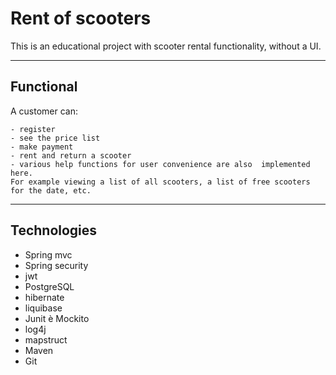 # Rent of scooters

This is an educational project with scooter rental functionality, without a UI.

*****
## Functional ##

A customer can:
```
- register
- see the price list
- make payment
- rent and return a scooter
- various help functions for user convenience are also  implemented here.
For example viewing a list of all scooters, a list of free scooters for the date, etc.
```
*****
## Technologies ##

- Spring mvc
- Spring security
- jwt
- PostgreSQL
- hibernate
- liquibase
- Junit è Mockito
- log4j
- mapstruct
- Maven
- Git
